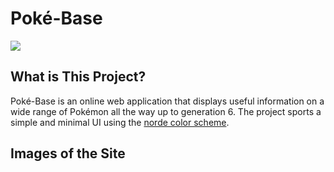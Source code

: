 # Poké-Base

<img src="https://www.freeiconspng.com/thumbs/pokeball-png/file-pokeball-png-0.png"></img>

## What is This Project?
Poké-Base is an online web application that displays useful information on a wide range of Pokémon all the way up to generation 6. The project sports a simple and minimal UI using the <a href="https://www.nordtheme.com/">norde color scheme</a>.

## Images of the Site
